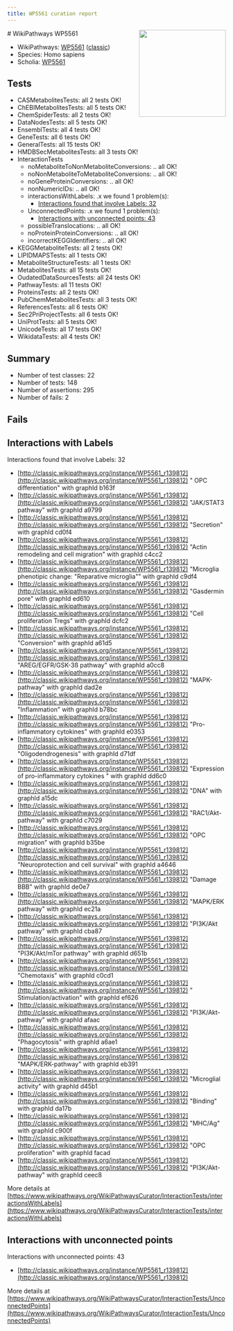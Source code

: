 ```yaml
---
title: WP5561 curation report
---
```


<img style="float: right; width: 200px" src="https://upload.wikimedia.org/wikipedia/commons/thumb/8/83/Wplogo_with_text_500.png/640px-Wplogo_with_text_500.png" />
# WikiPathways WP5561

* WikiPathways: [WP5561](https://wikipathways.org/pathways/WP5561) ([classic](https://classic.wikipathways.org/instance/WP5561))
* Species: Homo sapiens
* Scholia: [WP5561](https://scholia.toolforge.org/wikipathways/WP5561)
## Tests
* CASMetabolitesTests: all 2 tests OK!
* ChEBIMetabolitesTests: all 5 tests OK!
* ChemSpiderTests: all 2 tests OK!
* DataNodesTests: all 5 tests OK!
* EnsemblTests: all 4 tests OK!
* GeneTests: all 6 tests OK!
* GeneralTests: all 15 tests OK!
* HMDBSecMetabolitesTests: all 3 tests OK!
* InteractionTests
    * noMetaboliteToNonMetaboliteConversions: .. all OK!
    * noNonMetaboliteToMetaboliteConversions: .. all OK!
    * noGeneProteinConversions: .. all OK!
    * nonNumericIDs: .. all OK!
    * interactionsWithLabels: .x we found 1 problem(s):
        * [Interactions found that involve Labels: 32](#fe97a8f8)
    * UnconnectedPoints: .x we found 1 problem(s):
        * [Interactions with unconnected points: 43](#7f1d40d7)
    * possibleTranslocations: .. all OK!
    * noProteinProteinConversions: .. all OK!
    * incorrectKEGGIdentifiers: .. all OK!
* KEGGMetaboliteTests: all 2 tests OK!
* LIPIDMAPSTests: all 1 tests OK!
* MetaboliteStructureTests: all 1 tests OK!
* MetabolitesTests: all 15 tests OK!
* OudatedDataSourcesTests: all 24 tests OK!
* PathwayTests: all 11 tests OK!
* ProteinsTests: all 2 tests OK!
* PubChemMetabolitesTests: all 3 tests OK!
* ReferencesTests: all 6 tests OK!
* Sec2PriProjectTests: all 6 tests OK!
* UniProtTests: all 5 tests OK!
* UnicodeTests: all 17 tests OK!
* WikidataTests: all 4 tests OK!


## Summary

* Number of test classes: 22
* Number of tests: 148
* Number of assertions: 295
* Number of fails: 2

## Fails

<a name="fe97a8f8" />

## Interactions with Labels

Interactions found that involve Labels: 32

* [http://classic.wikipathways.org/instance/WP5561_r139812](http://classic.wikipathways.org/instance/WP5561_r139812) " OPC differentiation" with graphId b163f
* [http://classic.wikipathways.org/instance/WP5561_r139812](http://classic.wikipathways.org/instance/WP5561_r139812) "JAK/STAT3 pathway" with graphId a9799
* [http://classic.wikipathways.org/instance/WP5561_r139812](http://classic.wikipathways.org/instance/WP5561_r139812) "Secretion" with graphId cd0f4
* [http://classic.wikipathways.org/instance/WP5561_r139812](http://classic.wikipathways.org/instance/WP5561_r139812) "Actin remodeling and 
cell migration" with graphId c4cc2
* [http://classic.wikipathways.org/instance/WP5561_r139812](http://classic.wikipathways.org/instance/WP5561_r139812) "Microglia phenotipic change:
"Reparative microglia"" with graphId c9df4
* [http://classic.wikipathways.org/instance/WP5561_r139812](http://classic.wikipathways.org/instance/WP5561_r139812) "Gasdermin pore" with graphId ed610
* [http://classic.wikipathways.org/instance/WP5561_r139812](http://classic.wikipathways.org/instance/WP5561_r139812) "Cell proliferation 
Tregs" with graphId dcfc2
* [http://classic.wikipathways.org/instance/WP5561_r139812](http://classic.wikipathways.org/instance/WP5561_r139812) "Conversion" with graphId a61d5
* [http://classic.wikipathways.org/instance/WP5561_r139812](http://classic.wikipathways.org/instance/WP5561_r139812) "AREG/EGFR/GSK-3ß pathway" with graphId a0cc8
* [http://classic.wikipathways.org/instance/WP5561_r139812](http://classic.wikipathways.org/instance/WP5561_r139812) "MAPK-pathway" with graphId dad2e
* [http://classic.wikipathways.org/instance/WP5561_r139812](http://classic.wikipathways.org/instance/WP5561_r139812) "Inflammation" with graphId b78bc
* [http://classic.wikipathways.org/instance/WP5561_r139812](http://classic.wikipathways.org/instance/WP5561_r139812) "Pro-inflammatory cytokines" with graphId e0353
* [http://classic.wikipathways.org/instance/WP5561_r139812](http://classic.wikipathways.org/instance/WP5561_r139812) "Oligodendrogenesis" with graphId d71df
* [http://classic.wikipathways.org/instance/WP5561_r139812](http://classic.wikipathways.org/instance/WP5561_r139812) "Expression of pro-inflammatory 
cytokines
" with graphId dd6c0
* [http://classic.wikipathways.org/instance/WP5561_r139812](http://classic.wikipathways.org/instance/WP5561_r139812) "DNA" with graphId a15dc
* [http://classic.wikipathways.org/instance/WP5561_r139812](http://classic.wikipathways.org/instance/WP5561_r139812) "RAC1/Akt-pathway" with graphId c7029
* [http://classic.wikipathways.org/instance/WP5561_r139812](http://classic.wikipathways.org/instance/WP5561_r139812) "OPC  migration" with graphId b35be
* [http://classic.wikipathways.org/instance/WP5561_r139812](http://classic.wikipathways.org/instance/WP5561_r139812) "Neuroprotection and cell survival" with graphId a4646
* [http://classic.wikipathways.org/instance/WP5561_r139812](http://classic.wikipathways.org/instance/WP5561_r139812) "Damage BBB" with graphId de0e7
* [http://classic.wikipathways.org/instance/WP5561_r139812](http://classic.wikipathways.org/instance/WP5561_r139812) "MAPK/ERK pathway" with graphId ec21a
* [http://classic.wikipathways.org/instance/WP5561_r139812](http://classic.wikipathways.org/instance/WP5561_r139812) "PI3K/Akt pathway" with graphId cba87
* [http://classic.wikipathways.org/instance/WP5561_r139812](http://classic.wikipathways.org/instance/WP5561_r139812) "PI3K/Akt/mTor 
pathway" with graphId d651b
* [http://classic.wikipathways.org/instance/WP5561_r139812](http://classic.wikipathways.org/instance/WP5561_r139812) "Chemotaxis" with graphId c0cd1
* [http://classic.wikipathways.org/instance/WP5561_r139812](http://classic.wikipathways.org/instance/WP5561_r139812) "  Stimulation/activation" with graphId ef626
* [http://classic.wikipathways.org/instance/WP5561_r139812](http://classic.wikipathways.org/instance/WP5561_r139812) "PI3K/Akt-pathway" with graphId afaac
* [http://classic.wikipathways.org/instance/WP5561_r139812](http://classic.wikipathways.org/instance/WP5561_r139812) "Phagocytosis" with graphId a6ae1
* [http://classic.wikipathways.org/instance/WP5561_r139812](http://classic.wikipathways.org/instance/WP5561_r139812) "MAPK/ERK-pathway" with graphId eb391
* [http://classic.wikipathways.org/instance/WP5561_r139812](http://classic.wikipathways.org/instance/WP5561_r139812) "Microglial activity" with graphId d45b1
* [http://classic.wikipathways.org/instance/WP5561_r139812](http://classic.wikipathways.org/instance/WP5561_r139812) "Binding" with graphId da17b
* [http://classic.wikipathways.org/instance/WP5561_r139812](http://classic.wikipathways.org/instance/WP5561_r139812) "MHC/Ag" with graphId c900f
* [http://classic.wikipathways.org/instance/WP5561_r139812](http://classic.wikipathways.org/instance/WP5561_r139812) "OPC  proliferation" with graphId facad
* [http://classic.wikipathways.org/instance/WP5561_r139812](http://classic.wikipathways.org/instance/WP5561_r139812) "PI3K/Akt-pathway" with graphId ceec8


More details at [https://www.wikipathways.org/WikiPathwaysCurator/InteractionTests/interactionsWithLabels](https://www.wikipathways.org/WikiPathwaysCurator/InteractionTests/interactionsWithLabels)

<a name="7f1d40d7" />

## Interactions with unconnected points

Interactions with unconnected points: 43

* [http://classic.wikipathways.org/instance/WP5561_r139812](http://classic.wikipathways.org/instance/WP5561_r139812)


More details at [https://www.wikipathways.org/WikiPathwaysCurator/InteractionTests/UnconnectedPoints](https://www.wikipathways.org/WikiPathwaysCurator/InteractionTests/UnconnectedPoints)

